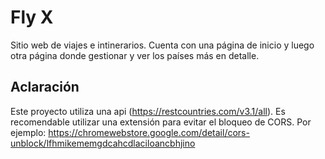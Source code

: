# Fly X

Sitio web de viajes e intinerarios. Cuenta con una página de inicio y luego otra página donde gestionar y ver los países más en detalle.

Aclaración
---------------------
Este proyecto utiliza una api (https://restcountries.com/v3.1/all). Es recomendable utilizar una extensión para evitar el bloqueo de CORS. Por ejemplo: https://chromewebstore.google.com/detail/cors-unblock/lfhmikememgdcahcdlaciloancbhjino
